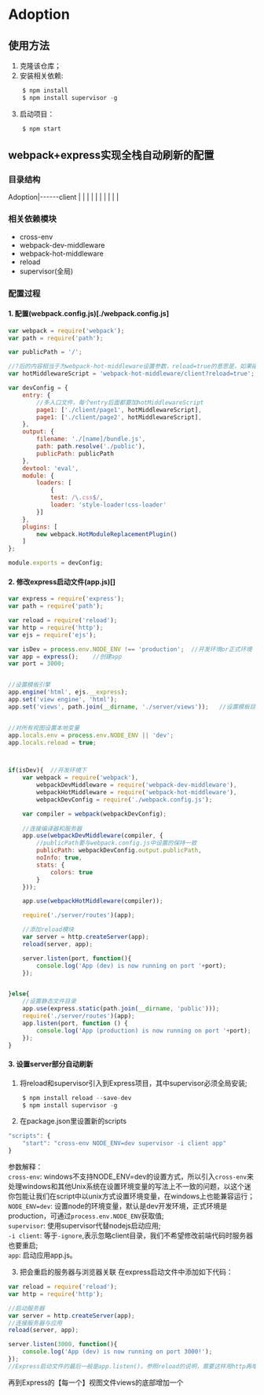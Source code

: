 # Adoption





## 使用方法
1. 克隆该仓库；
2. 安装相关依赖:
```javascript
    $ npm install
    $ npm install supervisor -g
```
3. 启动项目：
```javascript
    $ npm start
```

## webpack+express实现全栈自动刷新的配置

### 目录结构
Adoption|------client
        |        |
        |        |
        |        |
        |
        |
        |
        |

### 相关依赖模块
* cross-env
* webpack-dev-middleware
* webpack-hot-middleware
* reload
* supervisor(全局)  
  


### 配置过程  
  
  
#### 1. 配置(webpack.config.js)[./webpack.config.js]
```javascript
var webpack = require('webpack');
var path = require('path');

var publicPath = '/';

//?后的内容相当于为webpack-hot-middleware设置参数，reload=true的意思是，如果碰到不能hot reload的情况，就整页刷新。
var hotMiddlewareScript = 'webpack-hot-middleware/client?reload=true';

var devConfig = {
    entry: {
        //多入口文件，每个entry后面都要加hotMiddlewareScript
        page1: ['./client/page1', hotMiddlewareScript],
        page1: ['./client/page2', hotMiddlewareScript],
    },
    output: {
        filename: './[name]/bundle.js',
        path: path.resolve('./public'),
        publicPath: publicPath
    },
    devtool: 'eval',
    module: {
        loaders: [
            {
            test: /\.css$/,
            loader: 'style-loader!css-loader'
        }]
    },
    plugins: [
        new webpack.HotModuleReplacementPlugin()
    ]
};

module.exports = devConfig;
```
  
#### 2. 修改express启动文件(app.js)[]
```javascript
var express = require('express');
var path = require('path');

var reload = require('reload');
var http = require('http');
var ejs = require('ejs');

var isDev = process.env.NODE_ENV !== 'production';	//开发环境or正式环境
var app = express();    //创建app
var port = 3000;


//设置模板引擎
app.engine('html', ejs.__express);
app.set('view engine', 'html');
app.set('views', path.join(__dirname, './server/views'));   //设置模板目录


//对所有视图设置本地变量
app.locals.env = process.env.NODE_ENV || 'dev';
app.locals.reload = true;



if(isDev){	//开发环境下
	var webpack = require('webpack'),
		webpackDevMiddleware = require('webpack-dev-middleware'),
		webpackHotMiddleware = require('webpack-hot-middleware'),
		webpackDevConfig = require('./webpack.config.js');

	var compiler = webpack(webpackDevConfig);
	
	//连接编译器和服务器
	app.use(webpackDevMiddleware(compiler, {
        //publicPath要与webpack.config.js中设置的保持一致
		publicPath: webpackDevConfig.output.publicPath,
		noInfo: true,
		stats: {
			colors: true
		}
	}));

	app.use(webpackHotMiddleware(compiler));

	require('./server/routes')(app);

	//添加reload模块
	var server = http.createServer(app);
    reload(server, app);

    server.listen(port, function(){
        console.log('App (dev) is now running on port '+port);
    });


}else{
	//设置静态文件目录
	app.use(express.static(path.join(__dirname, 'public')));
	require('./server/routes')(app);
    app.listen(port, function () {
        console.log('App (production) is now running on port '+port);
    });
}
```
  
#### 3. 设置server部分自动刷新
  
1. 将reload和supervisor引入到Express项目，其中supervisor必须全局安装;
```javascript
    $ npm install reload --save-dev
    $ npm install supervisor -g
```
  
2. 在package.json里设置新的scripts
```javascript
"scripts": {
    "start": "cross-env NODE_ENV=dev supervisor -i client app"
}
```
参数解释：  
`cross-env`: windows不支持NODE_ENV=dev的设置方式，所以引入`cross-env`来处理windows和其他Unix系统在设置环境变量的写法上不一致的问题，以这个迷你包能让我们在script中以unix方式设置环境变量，在windows上也能兼容运行；  
`NODE_ENV=dev`: 设置node的环境变量，默认是dev开发环境，正式环境是production，可通过`process.env.NODE_ENV`获取值;  
`supervisor`: 使用supervisor代替nodejs启动应用;  
`-i client`: 等于`-ignore`,表示忽略client目录，我们不希望修改前端代码时服务器也要重启;  
`app`: 启动应用app.js。
  
3. 把会重启的服务器与浏览器关联
在express启动文件中添加如下代码：
```javascript
var reload = require('reload');
var http = require('http');

//启动服务器
var server = http.createServer(app);
//连接服务器与应用
reload(server, app);

server.listen(3000, function(){
    console.log('App (dev) is now running on port 3000!');
});
//Express启动文件的最后一般是app.listen()。参照reload的说明，需要这样用http再增加一层服务。
```
  
再到Express的【每一个】视图文件views的底部增加一个<script>：
```javascript
<% if (env !== "production") { %>
    <script src="/reload/reload.js"></script>
<% } %>
```
  
这里的reload.js和前面webpack的开发环境bundle.js并不冲突，它们一个负责前端源文件变更后进行编译和刷新，另一个负责在服务器发生重启时触发延时刷新。


## 踩坑总结
1. 引入typescript之后，热加载模块报错
代码：
```javascript
if(module.hot) {
    module.hot.accept();
}
```
  
编译器里下划线报错：
```javascript
[ts] Property 'hot' does not exist on type 'NodeModule'.
```
解决方案：找到module的定义文件(在此项目中是./node_modules/@types/node/index.d.ts),在`declare var module: NodeModule;`后添加
```javascript
interface NodeModule {
    hot: any;
}
```





## 存在问题待解决
1. 修改静态资源时需重新编译 并且重启服务器，效率较低




## 参考资料
1. (Express结合Webpack的全栈自动刷新)[http://acgtofe.com/posts/2016/02/full-live-reload-for-express-with-webpack]
2. (Mac上的MySQL及其图形化管理工具安装)[http://www.jianshu.com/p/ce5dba3bc02c]
3. (Mac下安装mysql5.7 完整步骤（图文详解）)[http://www.jb51.net/article/103841.htm]